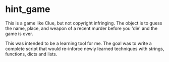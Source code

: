 hint_game
=========

This is a game like Clue, but not copyright infringing. The object is to guess the name, place, and weapon of a recent murder before you 'die' and the game is over.


This was intended to be a learning tool for me. The goal was to write a complete script that would re-inforce newly learned techniques with strings, functions, dicts and lists. 
